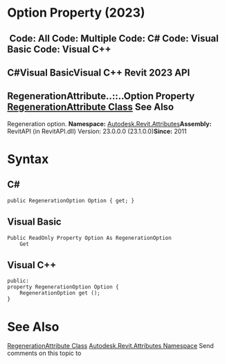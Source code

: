 # Option Property (2023)

﻿
 Code: All Code: Multiple Code: C# Code: Visual Basic Code: Visual C++   
---  
C#Visual BasicVisual C++
Revit 2023 API  
---  
RegenerationAttribute..::..Option Property   
[RegenerationAttribute Class](0145b116-6d5c-8a29-ae86-5a558e198575.md "RegenerationAttribute Class") See Also  
---  
Regeneration option.
**Namespace:** [Autodesk.Revit.Attributes](59587eb2-4714-707c-9ec9-766e70658df7.md "Autodesk.Revit.Attributes Namespace")**Assembly:** RevitAPI (in RevitAPI.dll) Version: 23.0.0.0 (23.1.0.0)**Since:** 2011
# Syntax
C#  
---  
```text
public RegenerationOption Option { get; }
```
  
Visual Basic  
---  
```text
Public ReadOnly Property Option As RegenerationOption
	Get
```
  
Visual C++  
---  
```text
public:
property RegenerationOption Option {
	RegenerationOption get ();
}
```
  
# See Also
[RegenerationAttribute Class](0145b116-6d5c-8a29-ae86-5a558e198575.md "RegenerationAttribute Class")
[Autodesk.Revit.Attributes Namespace](59587eb2-4714-707c-9ec9-766e70658df7.md "Autodesk.Revit.Attributes Namespace")
Send comments on this topic to 